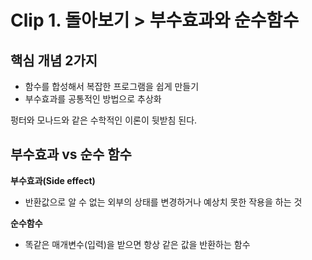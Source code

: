 # Clip 1. 돌아보기 > 부수효과와 순수함수

## 핵심 개념 2가지

- 함수를 합성해서 복잡한 프로그램을 쉽게 만들기
- 부수효과를 공통적인 방법으로 추상화

펑터와 모나드와 같은 수학적인 이론이 뒷받침 된다.

## 부수효과 vs 순수 함수

**부수효과(Side effect)**

- 반환값으로 알 수 없는 외부의 상태를 변경하거나 예상치 못한 작용을 하는 것

**순수함수**

- 똑같은 매개변수(입력)을 받으면 항상 같은 값을 반환하는 함수

